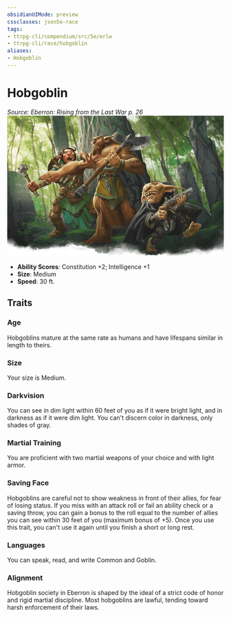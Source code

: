 ```yaml
---
obsidianUIMode: preview
cssclasses: json5e-race
tags:
- ttrpg-cli/compendium/src/5e/erlw
- ttrpg-cli/race/hobgoblin
aliases:
- Hobgoblin
---
```

# Hobgoblin
*Source: Eberron: Rising from the Last War p. 26*  
![](Інструменти%20ДМ/CLI/races/img/goblinoids.webp#right)

- **Ability Scores**: Constitution +2; Intelligence +1
- **Size**: Medium
- **Speed**: 30 ft.

## Traits

### Age

Hobgoblins mature at the same rate as humans and have lifespans similar in length to theirs.

### Size

Your size is Medium.

### Darkvision

You can see in dim light within 60 feet of you as if it were bright light, and in darkness as if it were dim light. You can't discern color in darkness, only shades of gray.

### Martial Training

You are proficient with two martial weapons of your choice and with light armor.

### Saving Face

Hobgoblins are careful not to show weakness in front of their allies, for fear of losing status. If you miss with an attack roll or fail an ability check or a saving throw, you can gain a bonus to the roll equal to the number of allies you can see within 30 feet of you (maximum bonus of +5). Once you use this trait, you can't use it again until you finish a short or long rest.

### Languages

You can speak, read, and write Common and Goblin.

### Alignment

Hobgoblin society in Eberron is shaped by the ideal of a strict code of honor and rigid martial discipline. Most hobgoblins are lawful, tending toward harsh enforcement of their laws.